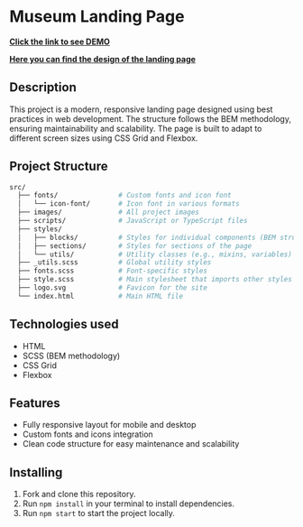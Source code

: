 # Museum Landing Page

**[Click the link to see DEMO](https://oleksii-bidiak.github.io/museum-landing/)**

**[Here you can find the design of the landing page](https://www.figma.com/file/cRBCqE06cDrY3s4jX7h3iY/%D0%9D%D0%90%D0%9C%D0%A3-(Edit)?node-id=0%3A1)**

## Description
This project is a modern, responsive landing page designed using best practices in web development. The structure follows the BEM methodology, ensuring maintainability and scalability. The page is built to adapt to different screen sizes using CSS Grid and Flexbox.

## Project Structure
```bash
src/
  ├── fonts/               # Custom fonts and icon font
  │   └── icon-font/       # Icon font in various formats
  ├── images/              # All project images
  ├── scripts/             # JavaScript or TypeScript files
  ├── styles/
  │   ├── blocks/          # Styles for individual components (BEM structure)
  │   ├── sections/        # Styles for sections of the page
  │   └── utils/           # Utility classes (e.g., mixins, variables)
  ├── _utils.scss          # Global utility styles
  ├── fonts.scss           # Font-specific styles
  ├── style.scss           # Main stylesheet that imports other styles
  ├── logo.svg             # Favicon for the site
  └── index.html           # Main HTML file
```

## Technologies used
- HTML
- SCSS (BEM methodology)
- CSS Grid
- Flexbox

## Features
- Fully responsive layout for mobile and desktop
- Custom fonts and icons integration
- Clean code structure for easy maintenance and scalability

## Installing
1. Fork and clone this repository.
2. Run `npm install` in your terminal to install dependencies.
3. Run `npm start` to start the project locally.
